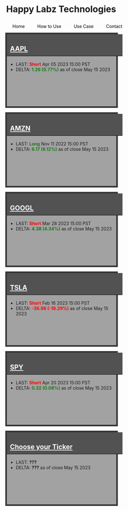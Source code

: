 
<style>
    .container-data {
            display: grid;
            grid-template-columns: repeat(auto-fit, minmax(260px, 1fr));
            grid-template-rows: repeat(auto-fit, minmax(180px, 1fr));
            grid-gap: 10px;
        }

        .box {
            min-width: 250px;
            max-width: 350px;
            height: 230px;
            border: 1px solid black;
            margin: 2px;
            width: 100%;
        }

        .box h2 {
            padding: 10px;
            padding-top: 34px;
            margin-top: 0 !important;
            width: 100%;
        }

        .box a:link, .box a:visited {
            color: #ffffff;
        }

        .box ul {
            margin: 5px;
        }

        .gray {
            background-color: #a2a2a2;
            border: 5px solid #353535;
        }

        .gray h2 {
            background-color: #525252;
            border-bottom: 1px solid black;
            color: #ffffff;
        }

        .red {
            background-color: #faaaaa;
            border: 5px solid #6e0000;
        }

        .red h2 {
            background-color: #b80000;
            border-bottom: 1px solid black;
            color: #ffffff;
        }

        .green {
            background-color: #92d98f;
            border: 5px solid #015e01;
        }

        .green h2 {
            background-color: #004225;
            border-bottom: 1px solid black;
            color: #ffffff;
        }

        .my-data {
            margin-right: auto !important;
            margin-left: auto !important;
            align-content: center;
            width: 100% !important;
            margin-left: -1% !important;
            max-width: 1200px !important;
            display: block !important;
        }
</style>
    
<style>
nav {
  width: 100%;
  background-color: #dddddd;
  margin: 0;
  padding: 0;
}

nav ul {
  list-style-type: none;
  margin: 0;
  padding: 0;
}

nav li {
  float: left;
  margin: 0 10px !important;
}

nav a {
  display: block;
  padding: 10px;
  text-decoration: none;
  color: #000000;
}

nav a:hover {
  background-color: #ffffff;
  color: #000000;
}
</style>

# Happy Labz Technologies

<div>
<nav class="px-3 markdown-body">
  <ul>
    <li><a href="{% link index.md %}">Home</a></li>
    <li><a href="{% link navPages/how_to_use.md %}">How to Use</a></li>
    <li><a href="{% link navPages/use_case.md %}">Use Case</a></li>
    <li><a href="{% link navPages/contact.md %}">Contact</a></li>
  </ul>
</nav>
</div>

<div class="my-data px-3 my-5 markdown-body">
    <div class="container-data">
    <div class="box gray">
        <h2 id="aapl"><a href="{% link AAPL.md %}">AAPL</a></h2>
        <ul>
            <li>LAST: <b><span style="color: #ff0000;">Short</span></b> Apr 05 2023 15:00 PST</li>
            <li>DELTA: <b><span style="color: #167816;">1.26 (0.77%)</span></b> as of close May 15 2023</li>
        </ul>
    </div>
    <div class="box gray">
        <h2 id="amzn"><a href="{% link AMZN.md %}">AMZN</a></h2>
        <ul>
            <li>LAST: <b><span style="color: #167816;">Long</span></b> Nov 11 2022 15:00 PST</li>
            <li>DELTA: <b><span style="color: #167816;">6.17 (6.12%)</span></b> as of close May 15 2023</li>
        </ul>
    </div>
    <div class="box gray">
        <h2 id="googl"><a href="{% link GOOGL.md %}">GOOGL</a></h2>
        <ul>
            <li>LAST: <b><span style="color: #ff0000;">Short</span></b> Mar 28 2023 15:00 PST</li>
            <li>DELTA: <b><span style="color: #167816;">4.38 (4.34%)</span></b> as of close May 15 2023</li>
        </ul>
    </div>
    <div class="box gray">
        <h2 id="tsla"><a href="{% link TSLA.md %}">TSLA</a></h2>
        <ul>
            <li>LAST: <b><span style="color: #ff0000;">Short</span></b> Feb 16 2023 15:00 PST</li>
            <li>DELTA: <b><span style="color: #ff0000;">-36.96 (-18.29%)</span></b> as of close May 15 2023</li>
        </ul>
    </div>
    <div class="box gray">
        <h2 id="spy"><a href="{% link SPY.md %}">SPY</a></h2>
        <ul>
            <li>LAST: <b><span style="color: #ff0000;">Short</span></b> Apr 20 2023 15:00 PST</li>
            <li>DELTA: <b><span style="color: #167816;">0.32 (0.08%)</span></b> as of close May 15 2023</li>
        </ul>
    </div>
    <div class="box gray">
        <h2 id="UNK"><a href="{% link NEXT.md %}">Choose your Ticker</a></h2>
        <ul>
            <li>LAST: <b>???</b></li>
            <li>DELTA: <b>???</b> as of close May 15 2023</li>
        </ul>
    </div>
</div></div>
